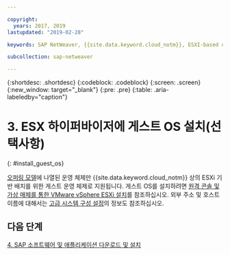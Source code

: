 ```yaml
---

copyright:
  years: 2017, 2019
lastupdated: "2019-02-28"

keywords: SAP NetWeaver, {{site.data.keyword.cloud_notm}}, ESXI-based deployments, SAP Certified

subcollection: sap-netweaver

---
```


{:shortdesc: .shortdesc}
{:codeblock: .codeblock}
{:screen: .screen}
{:new_window: target="_blank"}
{:pre: .pre}
{:table: .aria-labeledby="caption"}

# 3. ESX 하이퍼바이저에 게스트 OS 설치(선택사항)
{: #install_guest_os}

[오퍼링 모델](/docs/infrastructure/sap-netweaver?topic=sap-netweaver-offer_model#offer_model)에 나열된 운영 체제만 {{site.data.keyword.cloud_notm}} 상의 ESXi 기반 배치를 위한 게스트 운영 체제로 지원됩니다. 게스트 OS를 설치하려면 [원격 콘솔 및 가상 매체를 통한 VMware vSphere ESXi 설치](/docs/infrastructure/vmware?topic=VMware-installing-vmware-vsphere-esxi-via-remote-console-and-virtual-media#installing-vmware-vsphere-esxi-via-remote-console-and-virtual-media)를 참조하십시오. 외부 주소 및 호스트 이름에 대해서는 [고급 시스템 구성 설정](/docs/infrastructure/sap-netweaver?topic=sap-netweaver-adv_config#adv_config)의 정보도 참조하십시오.

## 다음 단계

  [4. SAP 소프트웨어 및 애플리케이션 다운로드 및 설치](/docs/infrastructure/sap-netweaver?topic=sap-netweaver-install_sap#install_sap)
